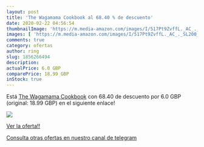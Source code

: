 ```yaml
---
layout: post
title: 'The Wagamama Cookbook al 68.40 % de descuento'
date: 2020-02-22 04:56:54
thumbnailImage: 'https://m.media-amazon.com/images/I/517Pt9ZvffL._AC_._SL200_.jpg'
images: [ 'https://m.media-amazon.com/images/I/517Pt9ZvffL._AC_._SL200_.jpg' ]
comments: true
category: ofertas
author: ring
slug: 1856266494
description:
actualPrice: 6.0 GBP
comparePrice: 18.99 GBP
inStock: true
---
```


Está [The Wagamama Cookbook](https://www.amazon.com/dp/1856266494/?tag=redken08-20) con 68.40 de descuento por 6.0 GBP (original: 18.99 GBP) en el siguiente enlace!

[![](https://m.media-amazon.com/images/I/517Pt9ZvffL._AC_._SL200_.jpg)](https://www.amazon.com/dp/1856266494/?tag=redken08-20)

[Ver la oferta!!](https://www.amazon.com/dp/1856266494/?tag=redken08-20)

[Consulta otras ofertas en nuestro canal de telegram](https://t.me/s/ofertas25)
